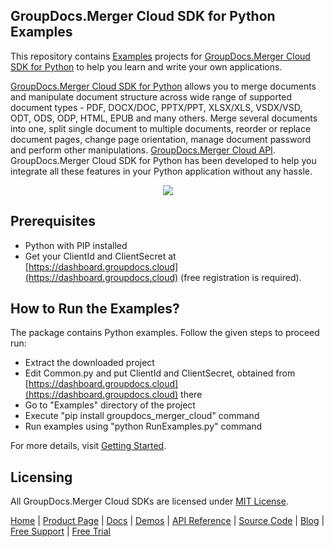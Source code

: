## GroupDocs.Merger Cloud SDK for Python Examples
This repository contains [Examples](Examples) projects for [GroupDocs.Merger Cloud SDK for Python](https://github.com/groupdocs-merger-cloud/groupdocs-merger-cloud-python) to help you learn and write your own applications.

[GroupDocs.Merger Cloud SDK for Python](https://products.groupdocs.cloud/merger/python) allows you to merge documents and manipulate document structure across wide range of supported document types - PDF, DOCX/DOC, PPTX/PPT, XLSX/XLS, VSDX/VSD, ODT, ODS, ODP, HTML, EPUB and many others. Merge several documents into one, split single document to multiple documents, reorder or replace document pages, change page orientation, manage document password and perform other manipulations.
[GroupDocs.Merger Cloud API](https://products.groupdocs.cloud/merger). GroupDocs.Merger Cloud SDK for Python has been developed to help you integrate all these features in your Python application without any hassle.

<p align="center">
  <a title="Download complete GroupDocs.Merger Cloud SDK Python Example source code" href="https://github.com/groupdocs-merger-cloud/groupdocs-merger-cloud-python-samples/archive/master.zip">
	<img src="https://raw.github.com/AsposeExamples/java-examples-dashboard/master/images/downloadZip-Button-Large.png" />
  </a>
</p>

## Prerequisites

+ Python with PIP installed
+ Get your ClientId and ClientSecret at [https://dashboard.groupdocs.cloud](https://dashboard.groupdocs.cloud) (free registration is required).

## How to Run the Examples?

The package contains Python examples. Follow the given steps to proceed run:

+ Extract the downloaded project
+ Edit Common.py and put ClientId and ClientSecret, obtained from [https://dashboard.groupdocs.cloud](https://dashboard.groupdocs.cloud) there
+ Go to "Examples" directory of the project
+ Execute "pip install groupdocs_merger_cloud" command
+ Run examples using "python RunExamples.py" command

For more details, visit  [Getting Started](https://docs.groupdocs.cloud/merger/getting-started/).

## Licensing
All GroupDocs.Merger Cloud SDKs are licensed under [MIT License](LICENSE).

[Home](https://www.groupdocs.cloud/) | [Product Page](https://products.groupdocs.cloud/merger/python) | [Docs](https://docs.groupdocs.cloud/merger/) | [Demos](https://products.groupdocs.app/merger/family) | [API Reference](https://apireference.groupdocs.cloud/merger/) | [Source Code](https://github.com/groupdocs-merger-cloud/groupdocs-merger-cloud-python) | [Blog](https://blog.groupdocs.cloud/category/merger/) | [Free Support](https://forum.groupdocs.cloud/c/merger) | [Free Trial](https://purchase.groupdocs.cloud/trial)
